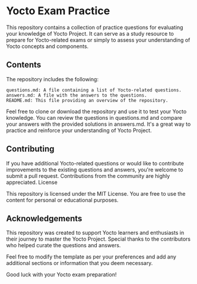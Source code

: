 

# **Yocto Exam Practice**

This repository contains a collection of practice questions for evaluating your knowledge of Yocto Project. It can serve as a study resource to prepare for Yocto-related exams or simply to assess your understanding of Yocto concepts and components.



## Contents

The repository includes the following:

    questions.md: A file containing a list of Yocto-related questions.
    answers.md: A file with the answers to the questions.
    README.md: This file providing an overview of the repository.

Feel free to clone or download the repository and use it to test your Yocto knowledge. You can review the questions in questions.md and compare your answers with the provided solutions in answers.md. It's a great way to practice and reinforce your understanding of Yocto Project.



## Contributing

If you have additional Yocto-related questions or would like to contribute improvements to the existing questions and answers, you're welcome to submit a pull request. Contributions from the community are highly appreciated.
License

This repository is licensed under the MIT License. You are free to use the content for personal or educational purposes.

## Acknowledgements

This repository was created to support Yocto learners and enthusiasts in their journey to master the Yocto Project. Special thanks to the contributors who helped curate the questions and answers.

Feel free to modify the template as per your preferences and add any additional sections or information that you deem necessary.

Good luck with your Yocto exam preparation!
